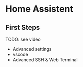 # Home Assistent

## First Steps

TODO: see video

* Advanced settings
* vscode
* Advanced SSH & Web Terminal

